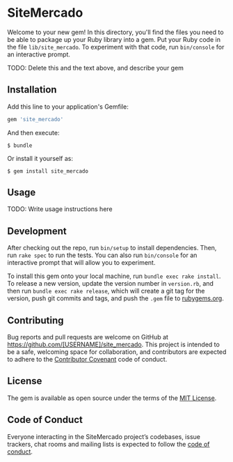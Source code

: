 # SiteMercado

Welcome to your new gem! In this directory, you'll find the files you need to be able to package up your Ruby library into a gem. Put your Ruby code in the file `lib/site_mercado`. To experiment with that code, run `bin/console` for an interactive prompt.

TODO: Delete this and the text above, and describe your gem

## Installation

Add this line to your application's Gemfile:

```ruby
gem 'site_mercado'
```

And then execute:

    $ bundle

Or install it yourself as:

    $ gem install site_mercado

## Usage

TODO: Write usage instructions here

## Development

After checking out the repo, run `bin/setup` to install dependencies. Then, run `rake spec` to run the tests. You can also run `bin/console` for an interactive prompt that will allow you to experiment.

To install this gem onto your local machine, run `bundle exec rake install`. To release a new version, update the version number in `version.rb`, and then run `bundle exec rake release`, which will create a git tag for the version, push git commits and tags, and push the `.gem` file to [rubygems.org](https://rubygems.org).

## Contributing

Bug reports and pull requests are welcome on GitHub at https://github.com/[USERNAME]/site_mercado. This project is intended to be a safe, welcoming space for collaboration, and contributors are expected to adhere to the [Contributor Covenant](http://contributor-covenant.org) code of conduct.

## License

The gem is available as open source under the terms of the [MIT License](https://opensource.org/licenses/MIT).

## Code of Conduct

Everyone interacting in the SiteMercado project’s codebases, issue trackers, chat rooms and mailing lists is expected to follow the [code of conduct](https://github.com/[USERNAME]/site_mercado/blob/master/CODE_OF_CONDUCT.md).
